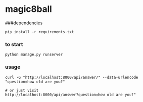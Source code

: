 # magic8ball

###dependencies
```
pip install -r requirements.txt
```

### to start
```
python manage.py runserver
```

### usage
```
curl -G "http://localhost:8000/api/answer/" --data-urlencode "question=how old are you?"

# or just visit
http://localhost:8000/api/answer?question=how old are you?"
```

